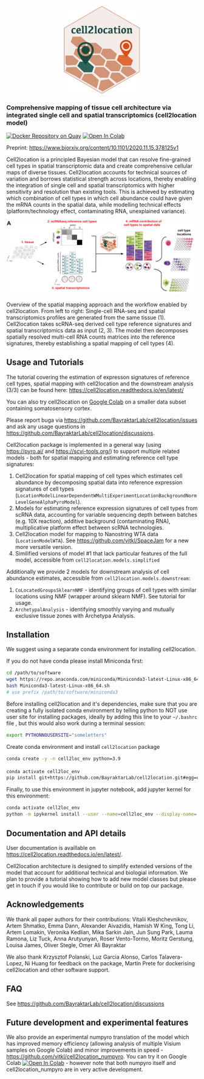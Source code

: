 <p align="center">
   <img src="https://github.com/BayraktarLab/cell2location/blob/master/docs/logo.svg?raw=True" width="200">
</p>

### Comprehensive mapping of tissue cell architecture via integrated single cell and spatial transcriptomics (cell2location model)

[![Docker Repository on Quay](https://quay.io/repository/vitkl/cell2location/status "Docker Repository on Quay")](https://quay.io/repository/vitkl/cell2location)
[![Open In Colab](https://colab.research.google.com/assets/colab-badge.svg)](https://colab.research.google.com/github/BayraktarLab/cell2location/blob/master/docs/notebooks/cell2location_tutorial.ipynb)

Preprint: https://www.biorxiv.org/content/10.1101/2020.11.15.378125v1 

Cell2location is a principled Bayesian model that can resolve fine-grained cell types in spatial transcriptomic data and create comprehensive cellular maps of diverse tissues. Cell2location accounts for technical sources of variation and borrows statistical strength across locations, thereby enabling the integration of single cell and spatial transcriptomics with higher sensitivity and resolution than existing tools. This is achieved by estimating which combination of cell types in which cell abundance could have given the mRNA counts in the spatial data, while modelling technical effects (platform/technology effect, contaminating RNA, unexplained variance).

<p align="center">
   <img src="https://github.com/BayraktarLab/cell2location/blob/master/docs/images/Fig1_v2_white_bg.png?raw=True">
</p>
Overview of the spatial mapping approach and the workflow enabled by cell2location. From left to right: Single-cell RNA-seq and spatial transcriptomics profiles are generated from the same tissue (1). Cell2location takes scRNA-seq derived cell type reference signatures and spatial transcriptomics data as input (2, 3). The model then decomposes spatially resolved multi-cell RNA counts matrices into the reference signatures, thereby establishing a spatial mapping of cell types (4).    

## Usage and Tutorials

The tutorial covering the estimation of expresson signatures of reference cell types, spatial mapping with cell2location and the downstream analysis (3/3) can be found here: https://cell2location.readthedocs.io/en/latest/

You can also try cell2location on [Google Colab](https://colab.research.google.com/github/BayraktarLab/cell2location/blob/master/docs/notebooks/cell2location_tutorial.ipynb) on a smaller data subset containing somatosensory cortex.

Please report buga via https://github.com/BayraktarLab/cell2location/issues and ask any usage questions in https://github.com/BayraktarLab/cell2location/discussions.

Cell2location package is implemented in a general way (using https://pyro.ai/ and https://scvi-tools.org/) to support multiple related models - both for spatial mapping and estimating reference cell type signatures:
1. Cell2location for spatial mapping of cell types which estimates cell abundance by decomposing spatial data into reference expression signatures of cell types (`LocationModelLinearDependentWMultiExperimentLocationBackgroundNormLevelGeneAlphaPyroModel`). 
2. Models for estimating reference expression signatures of cell types from scRNA data, accounting for variable sequencing depth between batches (e.g. 10X reaction), additive background (contaminating RNA), multiplicative platform effect between scRNA technologies.
3. Cell2location model for mapping to Nanostring WTA data (`LocationModelWTA`). See https://github.com/vitkl/SpaceJam for a new more versatile version.
4. Similified versions of model #1 that lack particular features of the full model, accessible from `cell2location.models.simplified`

Additionally we provide 2 models for downstream analysis of cell abundance estimates, accessible from `cell2location.models.downstream`:
1. `CoLocatedGroupsSklearnNMF` - identifying groups of cell types with similar locations using NMF (wrapper around sklearn NMF). See tutorial for usage.
2. `ArchetypalAnalysis` - identifying smoothly varying and mutually exclusive tissue zones with Archetypa Analysis.

## Installation

We suggest using a separate conda environment for installing cell2location.

If you do not have conda please install Miniconda first:

```bash
cd /path/to/software
wget https://repo.anaconda.com/miniconda/Miniconda3-latest-Linux-x86_64.sh
bash Miniconda3-latest-Linux-x86_64.sh
# use prefix /path/to/software/miniconda3
```

Before installing cell2location and it's dependencies, make sure that you are creating a fully isolated conda environment by telling python to NOT use user site for installing packages, ideally by adding this line to your `~/.bashrc` file , but this would also work during a terminal session:

```bash
export PYTHONNOUSERSITE="someletters"
```

Create conda environment and install `cell2location` package

```bash
conda create -y -n cell2loc_env python=3.9

conda activate cell2loc_env
pip install git+https://github.com/BayraktarLab/cell2location.git#egg=cell2location[tutorials]
```

Finally, to use this environment in jupyter notebook, add jupyter kernel for this environment:

```bash
conda activate cell2loc_env
python -m ipykernel install --user --name=cell2loc_env --display-name='Environment (cell2loc_env)'
```

## Documentation and API details

User documentation is availlable on https://cell2location.readthedocs.io/en/latest/. 

Cell2location architecture is designed to simplify extended versions of the model that account for additional technical and biologial information. We plan to provide a tutorial showing how to add new model classes but please get in touch if you would like to contribute or build on top our package.

## Acknowledgements 

We thank all paper authors for their contributions:
Vitalii Kleshchevnikov, Artem Shmatko, Emma Dann, Alexander Aivazidis, Hamish W King, Tong Li, Artem Lomakin, Veronika Kedlian, Mika Sarkin Jain, Jun Sung Park, Lauma Ramona, Liz Tuck, Anna Arutyunyan, Roser Vento-Tormo, Moritz Gerstung, Louisa James, Oliver Stegle, Omer Ali Bayraktar

We also thank Krzysztof Polanski, Luz Garcia Alonso, Carlos Talavera-Lopez, Ni Huang for feedback on the package, Martin Prete for dockerising cell2location and other software support.

## FAQ

See https://github.com/BayraktarLab/cell2location/discussions

## Future development and experimental features

We also provide an experimental numpyro translation of the model which has improved memory efficiency (allowing analysis of multiple Visium samples on Google Colab) and minor improvements in speed - https://github.com/vitkl/cell2location_numpyro. You can try it on Google Colab [![Open In Colab](https://colab.research.google.com/assets/colab-badge.svg)](https://colab.research.google.com/github/vitkl/cell2location_numpyro/blob/main/docs/notebooks/cell2location_short_demo_colab.ipynb) - however note that both numpyro itself and cell2location_numpyro are in very active development. 
